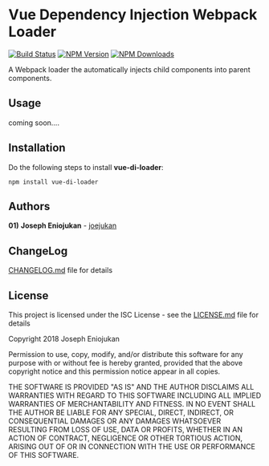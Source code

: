 # Vue Dependency Injection Webpack Loader
[![Build Status](https://api.travis-ci.org/joejukan/vue-di-loader.svg?branch=master)](http://travis-ci.org/joejukan/vue-di-loader)
[![NPM Version](http://img.shields.io/npm/v/vue-di-loader.svg?style=flat)](https://www.npmjs.org/package/vue-di-loader)
[![NPM Downloads](https://img.shields.io/npm/dm/vue-di-loader.svg?style=flat)](https://npmcharts.com/compare/vue-di-loader?minimal=true)

A Webpack loader the automatically injects child components into parent components.

## Usage
coming soon....

## Installation
Do the following steps to install **vue-di-loader**:
```
npm install vue-di-loader
```

## Authors
**01)** **Joseph Eniojukan** - [joejukan](https://github.com/joejukan)<br/>

## ChangeLog
[CHANGELOG.md](https://github.com/joejukan/vue-di-loader/blob/master/CHANGELOG.md) file for details

## License
This project is licensed under the ISC License - see the [LICENSE.md](https://github.com/joejukan/vue-di-loader/blob/master/LICENSE.md) file for details

Copyright 2018 Joseph Eniojukan

Permission to use, copy, modify, and/or distribute this software for any purpose with or without fee is hereby granted, provided that the above copyright notice and this permission notice appear in all copies.

THE SOFTWARE IS PROVIDED "AS IS" AND THE AUTHOR DISCLAIMS ALL WARRANTIES WITH REGARD TO THIS SOFTWARE INCLUDING ALL IMPLIED WARRANTIES OF MERCHANTABILITY AND FITNESS. IN NO EVENT SHALL THE AUTHOR BE LIABLE FOR ANY SPECIAL, DIRECT, INDIRECT, OR CONSEQUENTIAL DAMAGES OR ANY DAMAGES WHATSOEVER RESULTING FROM LOSS OF USE, DATA OR PROFITS, WHETHER IN AN ACTION OF CONTRACT, NEGLIGENCE OR OTHER TORTIOUS ACTION, ARISING OUT OF OR IN CONNECTION WITH THE USE OR PERFORMANCE OF THIS SOFTWARE.